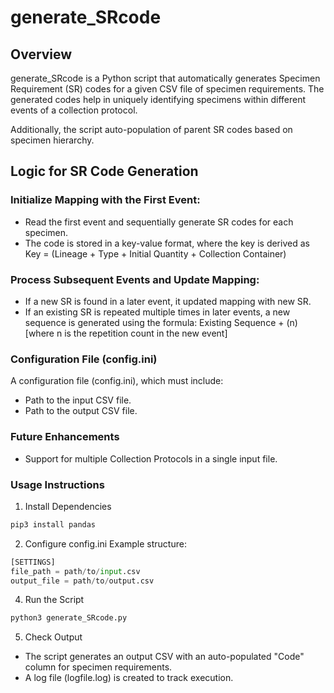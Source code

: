 # generate_SRcode

## Overview

generate_SRcode is a Python script that automatically generates Specimen Requirement (SR) codes for a given CSV file of specimen requirements. The generated codes help in uniquely identifying specimens within different events of a collection protocol.

Additionally, the script auto-population of parent SR codes based on specimen hierarchy.

## Logic for SR Code Generation

### Initialize Mapping with the First Event:
- Read the first event and sequentially generate SR codes for each specimen.
- The code is stored in a key-value format, where the key is derived as Key = (Lineage + Type + Initial Quantity + Collection Container)

### Process Subsequent Events and Update Mapping:
- If a new SR is found in a later event, it updated mapping with new SR.
- If an existing SR is repeated multiple times in later events, a new sequence is generated using the formula:
Existing Sequence + (n) [where n is the repetition count in the new event]

### Configuration File (config.ini)
A configuration file (config.ini), which must include:
- Path to the input CSV file.
- Path to the output CSV file.

### Future Enhancements
- Support for multiple Collection Protocols in a single input file.

### Usage Instructions
1. Install Dependencies
```python
pip3 install pandas
```

2. Configure config.ini
Example structure:

```python
[SETTINGS]
file_path = path/to/input.csv
output_file = path/to/output.csv
```

4. Run the Script
```python
python3 generate_SRcode.py
```

5. Check Output
- The script generates an output CSV with an auto-populated "Code" column for specimen requirements.
- A log file (logfile.log) is created to track execution.
